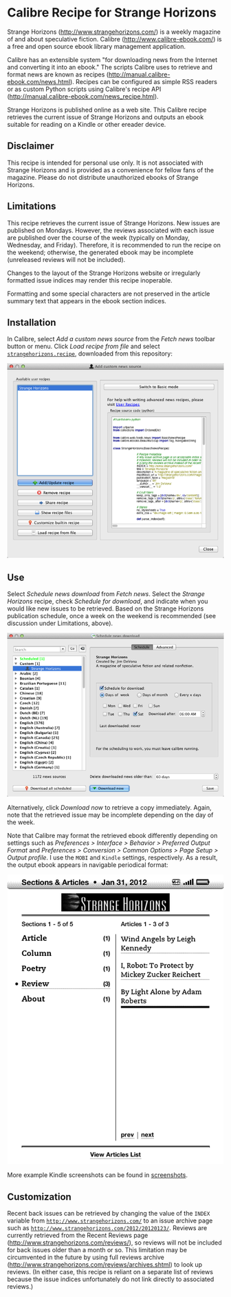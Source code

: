 Calibre Recipe for Strange Horizons
===================================

Strange Horizons (http://www.strangehorizons.com/) is a weekly magazine of and about speculative fiction. Calibre (http://www.calibre-ebook.com/) is a free and open source ebook library management application.

Calibre has an extensible system "for downloading news from the Internet and converting it into an ebook." The scripts Calibre uses to retrieve and format news are known as recipes (http://manual.calibre-ebook.com/news.html). Recipes can be configured as simple RSS readers or as custom Python scripts using Calibre's recipe API (http://manual.calibre-ebook.com/news_recipe.html).

Strange Horizons is published online as a web site. This Calibre recipe retrieves the current issue of Strange Horizons and outputs an ebook suitable for reading on a Kindle or other ereader device. 

Disclaimer
----------

This recipe is intended for personal use only. It is not associated with Strange Horizons and is provided as a convenience for fellow fans of the magazine. Please do not distribute unauthorized ebooks of Strange Horizons.

Limitations
-----------

This recipe retrieves the current issue of Strange Horizons. New issues are published on Mondays. However, the reviews associated with each issue are published over the course of the week (typically on Monday, Wednesday, and Friday). Therefore, it is recommended to run the recipe on the weekend; otherwise, the generated ebook may be incomplete (unreleased reviews will not be included).

Changes to the layout of the Strange Horizons website or irregularly formatted issue indices may render this recipe inoperable.

Formatting and some special characters are not preserved in the article summary text that appears in the ebook section indices.

Installation
------------

In Calibre, select _Add a custom news source_ from the _Fetch news_ toolbar button or menu. Click _Load recipe from file_ and select [`strangehorizons.recipe`](https://github.com/anoved/Calibre-Recipe-for-Strange-Horizons/blob/master/strangehorizons.recipe), downloaded from this repository:

![Screenshot of Add a custom news source window](https://github.com/anoved/Calibre-Recipe-for-Strange-Horizons/raw/master/Screenshots/Calibre-Custom-Recipes.png)

Use
---

Select _Schedule news download_ from _Fetch news_. Select the _Strange Horizons_ recipe, check _Schedule for download_, and indicate when you would like new issues to be retrieved. Based on the Strange Horizons publication schedule, once a week on the weekend is recommended (see discussion under Limitations, above).

![Screenshot of Schedule news download window](https://github.com/anoved/Calibre-Recipe-for-Strange-Horizons/raw/master/Screenshots/Calibre-Download-News.png)

Alternatively, click _Download now_ to retrieve a copy immediately. Again, note that the retrieved issue may be incomplete depending on the day of the week.

Note that Calibre may format the retrieved ebook differently depending on settings such as _Preferences > Interface > Behavior > Preferred Output Format_ and _Preferences > Conversion > Common Options > Page Setup > Output profile_. I use the `MOBI` and `Kindle` settings, respectively. As a result, the output ebook appears in navigable periodical format:

![Kindle screenshot of sections and articles index](https://github.com/anoved/Calibre-Recipe-for-Strange-Horizons/raw/master/Screenshots/Sections-and-Articles.gif)

More example Kindle screenshots can be found in [screenshots](https://github.com/anoved/Calibre-Recipe-for-Strange-Horizons/tree/master/Screenshots).

Customization
-------------

Recent back issues can be retrieved by changing the value of the `INDEX` variable from [`http://www.strangehorizons.com/`](http://www.strangehorizons.com/) to an issue archive page such as [`http://www.strangehorizons.com/2012/20120123/`](http://www.strangehorizons.com/2012/20120123/). Reviews are currently retrieved from the Recent Reviews page (http://www.strangehorizons.com/reviews/), so reviews will not be included for back issues older than a month or so. This limitation may be circumvented in the future by using full reviews archive (http://www.strangehorizons.com/reviews/archives.shtml) to look up reviews. (In either case, this recipe is reliant on a separate list of reviews because the issue indices unfortunately do not link directly to associated reviews.)
